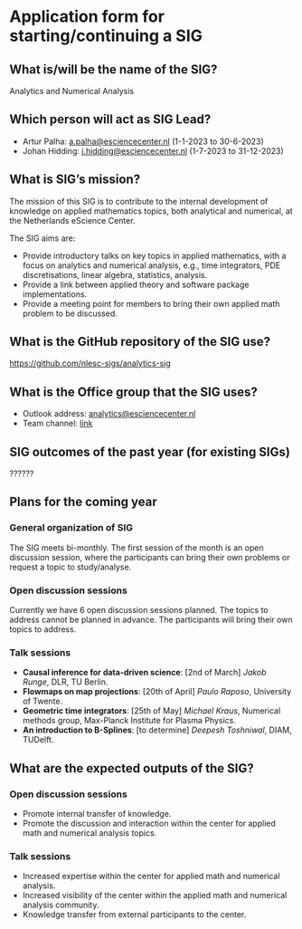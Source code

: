 # Application form for starting/continuing a SIG

## What is/will be the name of the SIG?
Analytics and Numerical Analysis

## Which person will act as SIG Lead?
- Artur Palha: a.palha@esciencecenter.nl (1-1-2023 to 30-6-2023)
- Johan Hidding: j.hidding@esciencecenter.nl (1-7-2023 to 31-12-2023)

## What is SIG’s mission?
The mission of this SIG is to contribute to the internal development of knowledge on applied mathematics topics, both analytical  and numerical, at the Netherlands eScience Center. 

The SIG aims are:
- Provide introductory talks on key topics in applied mathematics, with a focus on analytics and numerical analysis, e.g., time integrators, PDE discretisations, linear algebra, statistics, analysis.
- Provide a link between applied  theory and software package implementations.
- Provide a meeting point for members to bring their own applied math problem to be discussed.

## What is the GitHub repository of the SIG use?
https://github.com/nlesc-sigs/analytics-sig

## What is the Office group that the SIG uses?
- Outlook address: analytics@esciencecenter.nl
- Team channel: [link](https://teams.microsoft.com/l/team/19%3aa11e3f83467d4865a8f6ec20ec2b01cf%40thread.tacv2/conversations?groupId=fc37e009-9e3b-44bb-a013-aa5f1cd9cedb&tenantId=aa3aeacc-6307-42b2-ac05-787dd5c32574)

## SIG outcomes of the past year (for existing SIGs)
??????

## Plans for the coming year

### General organization of SIG
The SIG meets bi-monthly. The first session of the month is an open discussion session, where the participants can bring their own problems or request a topic to study/analyse.

### Open discussion sessions
Currently we have 6 open discussion sessions planned. The topics to address cannot be planned in advance. The participants will bring their own topics to address.

### Talk sessions
- **Causal inference for data-driven science**: [2nd of March] *Jakob Runge*, DLR, TU Berlin.
- **Flowmaps on map projections**: [20th of April] *Paulo Raposo*, University of Twente.
- **Geometric time integrators**: [25th of May] *Michael Kraus*, Numerical methods group, Max-Planck Institute for Plasma Physics.
- **An introduction to B-Splines**: [to determine] *Deepesh Toshniwal*, DIAM, TUDelft.


## What are the expected outputs of the SIG?

### Open discussion sessions
- Promote internal transfer of knowledge.
- Promote the discussion and interaction within the center for applied math and numerical analysis topics.

### Talk sessions
- Increased expertise within the center for applied math and numerical analysis.
- Increased visibility of the center within the applied math and numerical analysis community.
- Knowledge transfer from external participants to the center.
